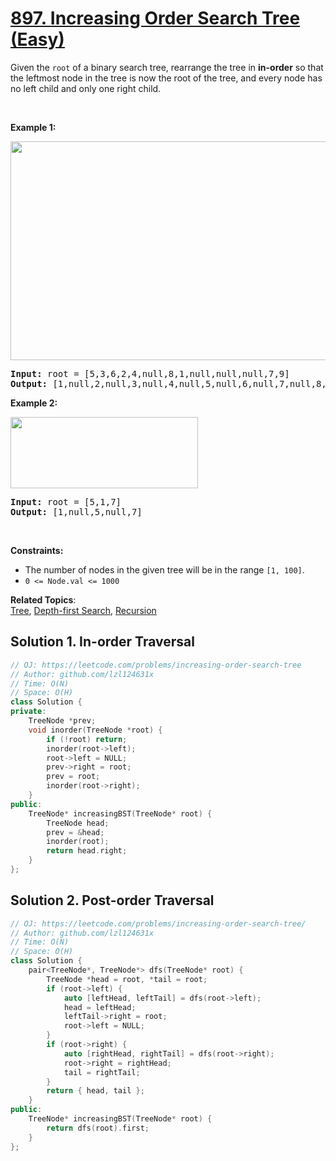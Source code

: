 # [897. Increasing Order Search Tree (Easy)](https://leetcode.com/problems/increasing-order-search-tree/)

<p>Given the <code>root</code> of a binary search tree, rearrange the tree in <strong>in-order</strong> so that the leftmost node in the tree is now the root of the tree, and every node has no left child and only one right child.</p>

<p>&nbsp;</p>
<p><strong>Example 1:</strong></p>
<img alt="" src="https://assets.leetcode.com/uploads/2020/11/17/ex1.jpg" style="width: 600px; height: 350px;">
<pre><strong>Input:</strong> root = [5,3,6,2,4,null,8,1,null,null,null,7,9]
<strong>Output:</strong> [1,null,2,null,3,null,4,null,5,null,6,null,7,null,8,null,9]
</pre>

<p><strong>Example 2:</strong></p>
<img alt="" src="https://assets.leetcode.com/uploads/2020/11/17/ex2.jpg" style="width: 300px; height: 114px;">
<pre><strong>Input:</strong> root = [5,1,7]
<strong>Output:</strong> [1,null,5,null,7]
</pre>

<p>&nbsp;</p>
<p><strong>Constraints:</strong></p>

<ul>
	<li>The number of nodes in the given tree will be in the range <code>[1, 100]</code>.</li>
	<li><code>0 &lt;= Node.val &lt;= 1000</code></li>
</ul>

**Related Topics**:  
[Tree](https://leetcode.com/tag/tree/), [Depth-first Search](https://leetcode.com/tag/depth-first-search/), [Recursion](https://leetcode.com/tag/recursion/)

## Solution 1. In-order Traversal

```cpp
// OJ: https://leetcode.com/problems/increasing-order-search-tree
// Author: github.com/lzl124631x
// Time: O(N)
// Space: O(H)
class Solution {
private:
    TreeNode *prev;
    void inorder(TreeNode *root) {
        if (!root) return;
        inorder(root->left);
        root->left = NULL;
        prev->right = root;
        prev = root; 
        inorder(root->right);
    }
public:
    TreeNode* increasingBST(TreeNode* root) {
        TreeNode head;
        prev = &head;
        inorder(root);
        return head.right;
    }
};
```

## Solution 2. Post-order Traversal

```cpp
// OJ: https://leetcode.com/problems/increasing-order-search-tree/
// Author: github.com/lzl124631x
// Time: O(N)
// Space: O(H)
class Solution {
    pair<TreeNode*, TreeNode*> dfs(TreeNode* root) {
        TreeNode *head = root, *tail = root;
        if (root->left) {
            auto [leftHead, leftTail] = dfs(root->left);
            head = leftHead;
            leftTail->right = root;
            root->left = NULL;
        }
        if (root->right) {
            auto [rightHead, rightTail] = dfs(root->right);
            root->right = rightHead;
            tail = rightTail;
        }
        return { head, tail };
    }
public:
    TreeNode* increasingBST(TreeNode* root) {
        return dfs(root).first;
    }
};
```